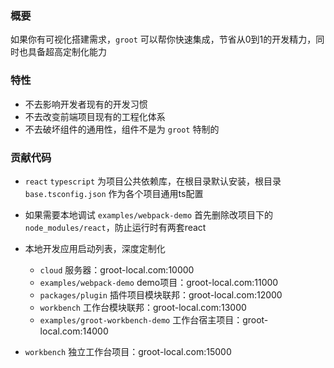 ### 概要

如果你有可视化搭建需求，`groot` 可以帮你快速集成，节省从0到1的开发精力，同时也具备超高定制化能力


### 特性
- 不去影响开发者现有的开发习惯
- 不去改变前端项目现有的工程化体系
- 不去破坏组件的通用性，组件不是为 `groot` 特制的

### 贡献代码
- `react` `typescript` 为项目公共依赖库，在根目录默认安装，根目录 `base.tsconfig.json` 作为各个项目通用ts配置
- 如果需要本地调试 `examples/webpack-demo` 首先删除改项目下的 `node_modules/react`，防止运行时有两套react
- 本地开发应用启动列表，深度定制化
  - `cloud` 服务器：groot-local.com:10000
  - `examples/webpack-demo` demo项目：groot-local.com:11000
  - `packages/plugin` 插件项目模块联邦：groot-local.com:12000
  - `workbench` 工作台模块联邦：groot-local.com:13000
  - `examples/groot-workbench-demo` 工作台宿主项目：groot-local.com:14000

- `workbench` 独立工作台项目：groot-local.com:15000